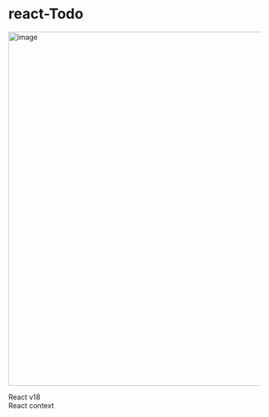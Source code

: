 # react-Todo
<img width="709" alt="image" src="https://user-images.githubusercontent.com/57518241/206859276-520d724e-646c-4985-bfd1-05db37d516a9.png">

React v18 <br/>
React context 
